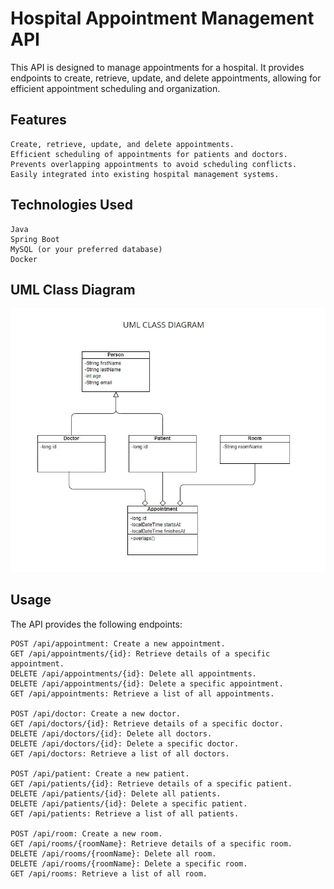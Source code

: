 # Hospital Appointment Management API

This API is designed to manage appointments for a hospital. It provides endpoints to create, retrieve, update, and delete appointments, allowing for efficient appointment scheduling and organization.

## Features

    Create, retrieve, update, and delete appointments.
    Efficient scheduling of appointments for patients and doctors.
    Prevents overlapping appointments to avoid scheduling conflicts.
    Easily integrated into existing hospital management systems.

## Technologies Used

    Java
    Spring Boot
    MySQL (or your preferred database)
    Docker

## UML Class Diagram

![UML.jpg](UML.jpg)

## Usage

The API provides the following endpoints:

    POST /api/appointment: Create a new appointment.
    GET /api/appointments/{id}: Retrieve details of a specific appointment.
    DELETE /api/appointments/{id}: Delete all appointments.
    DELETE /api/appointments/{id}: Delete a specific appointment.
    GET /api/appointments: Retrieve a list of all appointments.

    POST /api/doctor: Create a new doctor.
    GET /api/doctors/{id}: Retrieve details of a specific doctor.
    DELETE /api/doctors/{id}: Delete all doctors.
    DELETE /api/doctors/{id}: Delete a specific doctor.
    GET /api/doctors: Retrieve a list of all doctors.

    POST /api/patient: Create a new patient.
    GET /api/patients/{id}: Retrieve details of a specific patient.
    DELETE /api/patients/{id}: Delete all patients.
    DELETE /api/patients/{id}: Delete a specific patient.
    GET /api/patients: Retrieve a list of all patients.

    POST /api/room: Create a new room.
    GET /api/rooms/{roomName}: Retrieve details of a specific room.
    DELETE /api/rooms/{roomName}: Delete all room.
    DELETE /api/rooms/{roomName}: Delete a specific room.
    GET /api/rooms: Retrieve a list of all room.